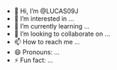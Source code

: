 - 👋 Hi, I’m @LUCAS09J
- 👀 I’m interested in ...
- 🌱 I’m currently learning ...
- 💞️ I’m looking to collaborate on ...
- 📫 How to reach me ...
- 😄 Pronouns: ...
- ⚡ Fun fact: ...

<!---
LUCAS09J/LUCAS09J is a ✨ special ✨ repository because its `README.md` (this file) appears on your GitHub profile.
You can click the Preview link to take a look at your changes.
--->

